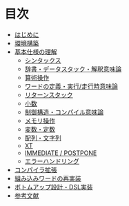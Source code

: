 # 目次

* [はじめに](README.md)
* [環境構築](env_setup.md)
* [基本仕様の理解]()
  * [シンタックス](syntax.md)
  * [辞書・データスタック・解釈意味論]()
  * [算術操作](arithmetic_operations.md)
  * [ワードの定義・実行/走行時意味論]()
  * [リターンスタック]()
  * [小数](floating.md)
  * [制御構造・コンパイル意味論]()
  * [メモリ操作]()
  * [変数・定数](variable_constant.md)
  * [配列・文字列](array_string.md)
  * [XT](execution_token.md)
  * [IMMEDIATE / POSTPONE]()
  * [エラーハンドリング]()
* [コンパイラ拡張]()
* [組み込みワードの再実装]()
* [ボトムアップ設計・DSL実装]()
* [参考文献](bibliography.md)
